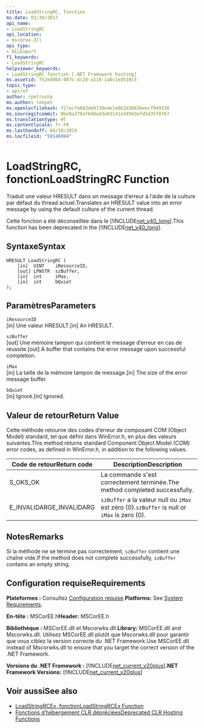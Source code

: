 ```yaml
---
title: LoadStringRC, fonction
ms.date: 03/30/2017
api_name:
- LoadStringRC
api_location:
- mscoree.dll
api_type:
- DLLExport
f1_keywords:
- LoadStringRC
helpviewer_keywords:
- LoadStringRC function [.NET Framework hosting]
ms.assetid: 752e49b4-987c-4c28-a118-1a0c1ed510c5
topic_type:
- apiref
author: rpetrusha
ms.author: ronpet
ms.openlocfilehash: f17ecfe683de0739e4e1e063d38836eecf949336
ms.sourcegitcommit: 0be8a279af6d8a43e03141e349d3efd5d35f8767
ms.translationtype: HT
ms.contentlocale: fr-FR
ms.lasthandoff: 04/18/2019
ms.locfileid: "59146994"
---
```

# <a name="loadstringrc-function"></a><span data-ttu-id="966fc-102">LoadStringRC, fonction</span><span class="sxs-lookup"><span data-stu-id="966fc-102">LoadStringRC Function</span></span>
<span data-ttu-id="966fc-103">Traduit une valeur HRESULT dans un message d’erreur à l’aide de la culture par défaut du thread actuel.</span><span class="sxs-lookup"><span data-stu-id="966fc-103">Translates an HRESULT value into an error message by using the default culture of the current thread.</span></span>  
  
 <span data-ttu-id="966fc-104">Cette fonction a été déconseillée dans le [!INCLUDE[net_v40_long](../../../../includes/net-v40-long-md.md)].</span><span class="sxs-lookup"><span data-stu-id="966fc-104">This function has been deprecated in the [!INCLUDE[net_v40_long](../../../../includes/net-v40-long-md.md)].</span></span>  
  
## <a name="syntax"></a><span data-ttu-id="966fc-105">Syntaxe</span><span class="sxs-lookup"><span data-stu-id="966fc-105">Syntax</span></span>  
  
```  
HRESULT LoadStringRC (  
    [in]  UINT    iResourceID,   
    [out] LPWSTR  szBuffer,   
    [in]  int     iMax,   
    [in]  int     bQuiet  
);  
```  
  
## <a name="parameters"></a><span data-ttu-id="966fc-106">Paramètres</span><span class="sxs-lookup"><span data-stu-id="966fc-106">Parameters</span></span>  
 `iResourceID`  
 <span data-ttu-id="966fc-107">[in] Une valeur HRESULT.</span><span class="sxs-lookup"><span data-stu-id="966fc-107">[in] An HRESULT.</span></span>  
  
 `szBuffer`  
 <span data-ttu-id="966fc-108">[out] Une mémoire tampon qui contient le message d’erreur en cas de réussite.</span><span class="sxs-lookup"><span data-stu-id="966fc-108">[out] A buffer that contains the error message upon successful completion.</span></span>  
  
 `iMax`  
 <span data-ttu-id="966fc-109">[in] La taille de la mémoire tampon de message.</span><span class="sxs-lookup"><span data-stu-id="966fc-109">[in] The size of the error message buffer.</span></span>  
  
 `bQuiet`  
 <span data-ttu-id="966fc-110">[in] Ignoré.</span><span class="sxs-lookup"><span data-stu-id="966fc-110">[in] Ignored.</span></span>  
  
## <a name="return-value"></a><span data-ttu-id="966fc-111">Valeur de retour</span><span class="sxs-lookup"><span data-stu-id="966fc-111">Return Value</span></span>  
 <span data-ttu-id="966fc-112">Cette méthode retourne des codes d’erreur de composant COM (Object Model) standard, tel que défini dans WinError.h, en plus des valeurs suivantes.</span><span class="sxs-lookup"><span data-stu-id="966fc-112">This method returns standard Component Object Model (COM) error codes, as defined in WinError.h, in addition to the following values.</span></span>  
  
|<span data-ttu-id="966fc-113">Code de retour</span><span class="sxs-lookup"><span data-stu-id="966fc-113">Return code</span></span>|<span data-ttu-id="966fc-114">Description</span><span class="sxs-lookup"><span data-stu-id="966fc-114">Description</span></span>|  
|-----------------|-----------------|  
|<span data-ttu-id="966fc-115">S_OK</span><span class="sxs-lookup"><span data-stu-id="966fc-115">S_OK</span></span>|<span data-ttu-id="966fc-116">La commande s'est correctement terminée.</span><span class="sxs-lookup"><span data-stu-id="966fc-116">The method completed successfully.</span></span>|  
|<span data-ttu-id="966fc-117">E_INVALIDARG</span><span class="sxs-lookup"><span data-stu-id="966fc-117">E_INVALIDARG</span></span>|<span data-ttu-id="966fc-118">`szBuffer` a la valeur null ou `iMax` est zéro (0).</span><span class="sxs-lookup"><span data-stu-id="966fc-118">`szBuffer` is null or `iMax` is zero (0).</span></span>|  
  
## <a name="remarks"></a><span data-ttu-id="966fc-119">Notes</span><span class="sxs-lookup"><span data-stu-id="966fc-119">Remarks</span></span>  
 <span data-ttu-id="966fc-120">Si la méthode ne se termine pas correctement, `szBuffer` contient une chaîne vide.</span><span class="sxs-lookup"><span data-stu-id="966fc-120">If the method does not complete successfully, `szBuffer` contains an empty string.</span></span>  
  
## <a name="requirements"></a><span data-ttu-id="966fc-121">Configuration requise</span><span class="sxs-lookup"><span data-stu-id="966fc-121">Requirements</span></span>  
 <span data-ttu-id="966fc-122">**Plateformes :** Consultez [Configuration requise](../../../../docs/framework/get-started/system-requirements.md).</span><span class="sxs-lookup"><span data-stu-id="966fc-122">**Platforms:** See [System Requirements](../../../../docs/framework/get-started/system-requirements.md).</span></span>  
  
 <span data-ttu-id="966fc-123">**En-tête :** MSCorEE.h</span><span class="sxs-lookup"><span data-stu-id="966fc-123">**Header:** MSCorEE.h</span></span>  
  
 <span data-ttu-id="966fc-124">**Bibliothèque :** MSCorEE.dll et Mscorwks.dll.</span><span class="sxs-lookup"><span data-stu-id="966fc-124">**Library:** MSCorEE.dll and Mscorwks.dll.</span></span> <span data-ttu-id="966fc-125">Utilisez MSCorEE.dll plutôt que Mscorwks.dll pour garantir que vous ciblez la version correcte du .NET Framework.</span><span class="sxs-lookup"><span data-stu-id="966fc-125">Use MSCorEE.dll instead of Mscorwks.dll to ensure that you target the correct version of the .NET Framework.</span></span>  
  
 <span data-ttu-id="966fc-126">**Versions du .NET Framework :** [!INCLUDE[net_current_v20plus](../../../../includes/net-current-v20plus-md.md)]</span><span class="sxs-lookup"><span data-stu-id="966fc-126">**.NET Framework Versions:** [!INCLUDE[net_current_v20plus](../../../../includes/net-current-v20plus-md.md)]</span></span>  
  
## <a name="see-also"></a><span data-ttu-id="966fc-127">Voir aussi</span><span class="sxs-lookup"><span data-stu-id="966fc-127">See also</span></span>

- [<span data-ttu-id="966fc-128">LoadStringRCEx, fonction</span><span class="sxs-lookup"><span data-stu-id="966fc-128">LoadStringRCEx Function</span></span>](../../../../docs/framework/unmanaged-api/hosting/loadstringrcex-function.md)
- [<span data-ttu-id="966fc-129">Fonctions d’hébergement CLR dépréciées</span><span class="sxs-lookup"><span data-stu-id="966fc-129">Deprecated CLR Hosting Functions</span></span>](../../../../docs/framework/unmanaged-api/hosting/deprecated-clr-hosting-functions.md)
